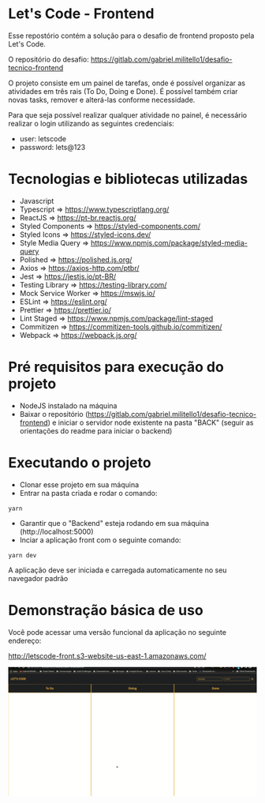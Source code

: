 
# Let's Code - Frontend

Esse repostório contém a solução para o desafio de frontend proposto pela Let's Code.

O repositório do desafio: https://gitlab.com/gabriel.militello1/desafio-tecnico-frontend

O projeto consiste em um painel de tarefas, onde é possível organizar as atividades em três rais (To Do, Doing e Done).
É possível também criar novas tasks, remover e alterá-las conforme necessidade.

Para que seja possível realizar qualquer atividade no painel, é necessário realizar o login utilizando as seguintes credenciais:

- user: letscode
- password: lets@123

# Tecnologias e bibliotecas utilizadas

- Javascript
- Typescript => https://www.typescriptlang.org/
- ReactJS => https://pt-br.reactjs.org/
- Styled Components => https://styled-components.com/
- Styled Icons => https://styled-icons.dev/
- Style Media Query => https://www.npmjs.com/package/styled-media-query
- Polished => https://polished.js.org/
- Axios => https://axios-http.com/ptbr/
- Jest => https://jestjs.io/pt-BR/
- Testing Library => https://testing-library.com/
- Mock Service Worker => https://mswjs.io/
- ESLint => https://eslint.org/
- Prettier => https://prettier.io/
- Lint Staged => https://www.npmjs.com/package/lint-staged
- Commitizen => https://commitizen-tools.github.io/commitizen/
- Webpack => https://webpack.js.org/

# Pré requisitos para execução do projeto

- NodeJS instalado na máquina
- Baixar o repositório (https://gitlab.com/gabriel.militello1/desafio-tecnico-frontend) e iniciar o servidor node existente na pasta "BACK" (seguir as orientações do readme para iniciar o backend)

# Executando o projeto

- Clonar esse projeto em sua máquina
- Entrar na pasta criada e rodar o comando:

```script
yarn
```

- Garantir que o "Backend" esteja rodando em sua máquina (http://localhost:5000)
- Inciar a aplicação front com o seguinte comando:

```script
yarn dev
```

A aplicação deve ser iniciada e carregada automaticamente no seu navegador padrão

# Demonstração básica de uso

Você pode acessar uma versão funcional da aplicação no seguinte endereço:

http://letscode-front.s3-website-us-east-1.amazonaws.com/

![alt text](extras/demosntration.gif)
